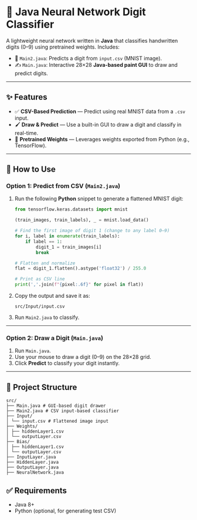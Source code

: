 # 🧠 Java Neural Network Digit Classifier

A lightweight neural network written in **Java** that classifies handwritten digits (0–9) using pretrained weights. Includes:

- 🧾 `Main2.java`: Predicts a digit from `input.csv` (MNIST image).
- ✍️ `Main.java`: Interactive 28×28 **Java-based paint GUI** to draw and predict digits.

---

## ✨ Features

- ✅ **CSV-Based Prediction** — Predict using real MNIST data from a `.csv` input.
- 🖌️ **Draw & Predict** — Use a built-in GUI to draw a digit and classify in real-time.
- 🧠 **Pretrained Weights** — Leverages weights exported from Python (e.g., TensorFlow).

---

## 🔧 How to Use

### Option 1: Predict from CSV (`Main2.java`)

1. Run the following **Python** snippet to generate a flattened MNIST digit:

    ```python
    from tensorflow.keras.datasets import mnist

    (train_images, train_labels), _ = mnist.load_data()

    # Find the first image of digit 1 (change to any label 0–9)
    for i, label in enumerate(train_labels):
        if label == 1:
            digit_1 = train_images[i]
            break

    # Flatten and normalize
    flat = digit_1.flatten().astype('float32') / 255.0

    # Print as CSV line
    print(','.join(f"{pixel:.6f}" for pixel in flat))
    ```

2. Copy the output and save it as:

    ```
    src/Input/input.csv
    ```

3. Run `Main2.java` to classify.

---

### Option 2: Draw a Digit (`Main.java`)

1. Run `Main.java`.
2. Use your mouse to draw a digit (0–9) on the 28×28 grid.
3. Click **Predict** to classify your digit instantly.

---

## 📁 Project Structure
```
src/
├── Main.java # GUI-based digit drawer
├── Main2.java # CSV input-based classifier
├── Input/
│ └── input.csv # Flattened image input
├── Weights/
│ ├── hiddenLayer1.csv
│ └── outputLayer.csv
├── Bias/
│ ├── hiddenLayer1.csv
│ └── outputLayer.csv
├── InputLayer.java
├── HiddenLayer.java
├── OutputLayer.java
├── NeuralNetwork.java
```

## ✅ Requirements

- Java 8+
- Python (optional, for generating test CSV)

